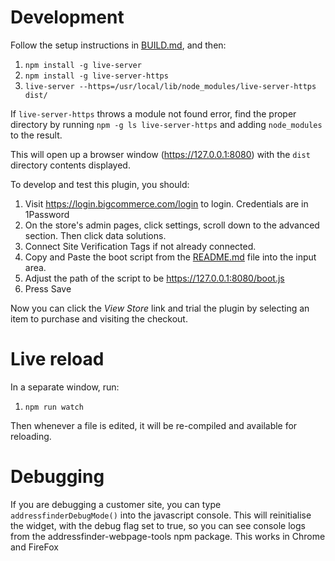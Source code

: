 # Development

Follow the setup instructions in [BUILD.md](BUILD.md), and then:

1. `npm install -g live-server`
2. `npm install -g live-server-https`
3. `live-server --https=/usr/local/lib/node_modules/live-server-https dist/`

If `live-server-https` throws a module not found error, find the proper directory by running `npm -g ls live-server-https` and adding `node_modules` to the result.

This will open up a browser window (https://127.0.0.1:8080) with the `dist` directory contents displayed.

To develop and test this plugin, you should:

1. Visit https://login.bigcommerce.com/login to login. Credentials are in 1Password
2. On the store's admin pages, click settings, scroll down to the advanced section. Then click data solutions.
3. Connect Site Verification Tags if not already connected.
4. Copy and Paste the boot script from the [README.md](README.md) file into the input area.
5. Adjust the path of the script to be https://127.0.0.1:8080/boot.js
6. Press Save

Now you can click the _View Store_ link and trial the plugin by selecting an item to purchase and
visiting the checkout.

# Live reload

In a separate window, run:

1. `npm run watch`

Then whenever a file is edited, it will be re-compiled and available for reloading.

# Debugging
If you are debugging a customer site, you can type `addressfinderDebugMode()` into the javascript console. This will reinitialise the widget,
with the debug flag set to true, so you can see console logs from the addressfinder-webpage-tools npm package.
This works in Chrome and FireFox
